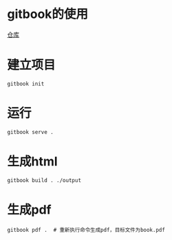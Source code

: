 # gitbook的使用
[仓库](https://github.com/GitbookIO/gitbook "仓库")
# 建立项目
```
gitbook init
```
# 运行
```
gitbook serve .
```
# 生成html
```
gitbook build . ./output
```
# 生成pdf
```
gitbook pdf .  # 重新执行命令生成pdf，目标文件为book.pdf
```